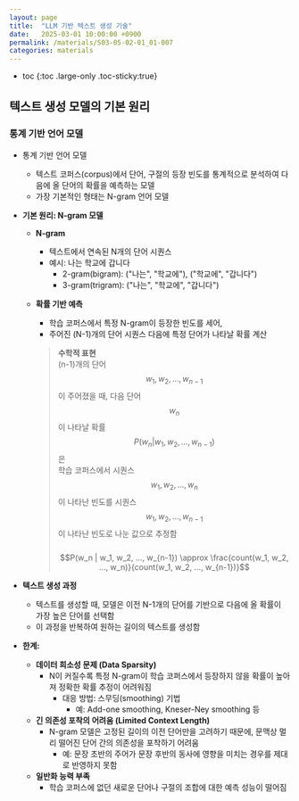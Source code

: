 ```yaml
---
layout: page
title:  "LLM 기반 텍스트 생성 기술"
date:   2025-03-01 10:00:00 +0900
permalink: /materials/S03-05-02-01_01-007
categories: materials
---
```

* toc
{:toc .large-only .toc-sticky:true}

## 텍스트 생성 모델의 기본 원리
### 통계 기반 언어 모델

- 통계 기반 언어 모델
    - 텍스트 코퍼스(corpus)에서 단어, 구절의 등장 빈도를 통계적으로 분석하여 다음에 올 단어의 확률을 예측하는 모델
    - 가장 기본적인 형태는 N-gram 언어 모델

- **기본 원리: N-gram 모델**
    - **N-gram**
        - 텍스트에서 연속된 N개의 단어 시퀀스
        - 예시: 나는 학교에 갑니다
            - 2-gram(bigram): ("나는", "학교에"), ("학교에", "갑니다")
            - 3-gram(trigram): ("나는", "학교에", "갑니다")

    - **확률 기반 예측** 
        - 학습 코퍼스에서 특정 N-gram이 등장한 빈도를 세어,
        - 주어진 (N-1)개의 단어 시퀀스 다음에 특정 단어가 나타날 확률 계산

        > **수학적 표현**<br>
        > (n-1)개의 단어 $$w_1, w_2, ..., w_{n-1}$$이 주어졌을 때, 다음 단어 $$w_n$$이 나타날 확률 $$P(w_n | w_1, w_2, ..., w_{n-1})$$은 <br>
        > 학습 코퍼스에서 시퀀스 $$w_1, w_2, ..., w_n$$이 나타난 빈도를 시퀀스 $$w_1, w_2, ..., w_{n-1}$$이 나타난 빈도로 나눈 값으로 추정함<br><br>
        > $$P(w_n | w_1, w_2, ..., w_{n-1}) \approx \frac{count(w_1, w_2, ..., w_n)}{count(w_1, w_2, ..., w_{n-1})}$$

- **텍스트 생성 과정** 
    - 텍스트를 생성할 때, 모델은 이전 N-1개의 단어를 기반으로 다음에 올 확률이 가장 높은 단어를 선택함
    - 이 과정을 반복하여 원하는 길이의 텍스트를 생성함

- **한계:**
    - **데이터 희소성 문제 (Data Sparsity)** 
        - N이 커질수록 특정 N-gram이 학습 코퍼스에서 등장하지 않을 확률이 높아져 정확한 확률 추정이 어려워짐
            - 대응 방법: 스무딩(smoothing) 기법
                - 예: Add-one smoothing, Kneser-Ney smoothing 등
    - **긴 의존성 포착의 어려움 (Limited Context Length)**
        - N-gram 모델은 고정된 길이의 이전 단어만을 고려하기 때문에, 문맥상 멀리 떨어진 단어 간의 의존성을 포착하기 어려움
            - 예: 문장 초반의 주어가 문장 후반의 동사에 영향을 미치는 경우를 제대로 반영하지 못함
    - **일반화 능력 부족**
        - 학습 코퍼스에 없던 새로운 단어나 구절의 조합에 대한 예측 성능이 떨어짐
